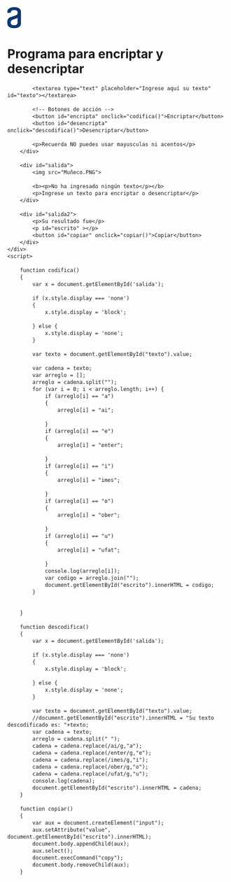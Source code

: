 <meta charset="utf-8">
<link href="desincriptador.css" rel="stylesheet" type="text/css">
<head></head>
<body>
	<div id="contenedor">
		<div id="entrada">
			<img src="Vector.PNG" id="logo">
			<br>
			<h1>Programa para encriptar y desencriptar</h1>

			<textarea type="text" placeholder="Ingrese aquí su texto" id="texto"></textarea>	

			<!-- Botones de acción -->
			<button id="encripta" onclick="codifica()">Encriptar</button>
			<button id="desencripta" onclick="descodifica()">Desencriptar</button>

			<p>Recuerda NO puedes usar mayusculas ni acentos</p>
		</div>

		<div id="salida">
			<img src="Muñeco.PNG">

			<b><p>No ha ingresado ningún texto</p></b>
			<p>Ingrese un texto para encriptar o desencriptar</p>
		</div>

		<div id="salida2">
			<p>Su resultado fue</p>
			<p id="escrito" ></p>
			<button id="copiar" onclick="copiar()">Copiar</button>
		</div>
	</div>
	<script>

		function codifica() 
		{
  			var x = document.getElementById('salida');
  			
  			if (x.style.display === 'none') 
  			{
    			x.style.display = 'block';
    			
  			} else {
    			x.style.display = 'none';
  			}

  			var texto = document.getElementById("texto").value;

  			var cadena = texto;
  			var arreglo = [];
  			arreglo = cadena.split("");
  			for (var i = 0; i < arreglo.length; i++) {
  				if (arreglo[i] == "a") 
  				{
  					arreglo[i] = "ai";

  				}
  				if (arreglo[i] == "e") 
  				{
  					arreglo[i] = "enter";

  				}
  				if (arreglo[i] == "i") 
  				{
  					arreglo[i] = "imes";

  				}
  				if (arreglo[i] == "o") 
  				{
  					arreglo[i] = "ober";

  				}
  				if (arreglo[i] == "u") 
  				{
  					arreglo[i] = "ufat";

  				}
  				console.log(arreglo[i]);
  				var codigo = arreglo.join("");
  				document.getElementById("escrito").innerHTML = codigo;
  			}

  			
  		}

  		function descodifica() 
		{
  			var x = document.getElementById('salida');
  			
  			if (x.style.display === 'none') 
  			{
    			x.style.display = 'block';
    			
  			} else {
    			x.style.display = 'none';
  			}

  			var texto = document.getElementById("texto").value;
  			//document.getElementById("escrito").innerHTML = "Su texto descodificado es: "+texto;
  			var cadena = texto;
  			arreglo = cadena.split(" ");
  			cadena = cadena.replace(/ai/g,"a");
  			cadena = cadena.replace(/enter/g,"e");
  			cadena = cadena.replace(/imes/g,"i");
  			cadena = cadena.replace(/ober/g,"o");
  			cadena = cadena.replace(/ufat/g,"u");
  			console.log(cadena);
  			document.getElementById("escrito").innerHTML = cadena;
  		}

  		function copiar()
  		{
  			var aux = document.createElement("input");
            aux.setAttribute("value", document.getElementById("escrito").innerHTML);
            document.body.appendChild(aux);
            aux.select();
            document.execCommand("copy");
            document.body.removeChild(aux);
  		}		
</script>
</body>
